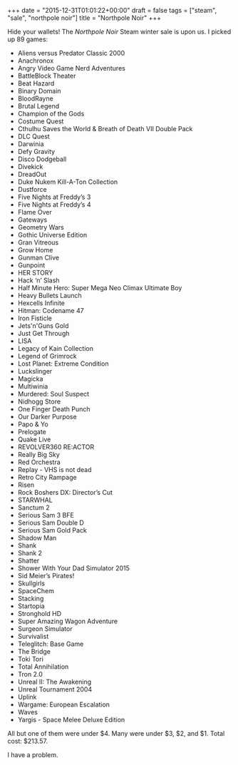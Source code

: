 +++
date = "2015-12-31T01:01:22+00:00"
draft = false
tags = ["steam", "sale", "northpole noir"]
title = "Northpole Noir"
+++
<p>Hide your wallets! The <em>Northpole Noir</em> Steam winter sale is upon us. I picked up 89 games:</p>

<ul><li>Aliens versus Predator Classic 2000</li>
<li>Anachronox</li>
<li>Angry Video Game Nerd Adventures</li>
<li>BattleBlock Theater</li>
<li>Beat Hazard</li>
<li>Binary Domain</li>
<li>BloodRayne</li>
<li>Brutal Legend</li>
<li>Champion of the Gods</li>
<li>Costume Quest</li>
<li>Cthulhu Saves the World &amp; Breath of Death VII Double Pack</li>
<li>DLC Quest</li>
<li>Darwinia</li>
<li>Defy Gravity</li>
<li>Disco Dodgeball</li>
<li>Divekick</li>
<li>DreadOut</li>
<li>Duke Nukem Kill-A-Ton Collection</li>
<li>Dustforce</li>
<li>Five Nights at Freddy’s 3</li>
<li>Five Nights at Freddy’s 4</li>
<li>Flame Over</li>
<li>Gateways</li>
<li>Geometry Wars</li>
<li>Gothic Universe Edition</li>
<li>Gran Vitreous</li>
<li>Grow Home</li>
<li>Gunman Clive</li>
<li>Gunpoint</li>
<li>HER STORY</li>
<li>Hack ‘n’ Slash</li>
<li>Half Minute Hero: Super Mega Neo Climax Ultimate Boy</li>
<li>Heavy Bullets Launch</li>
<li>Hexcells Infinite</li>
<li>Hitman: Codename 47</li>
<li>Iron Fisticle</li>
<li>Jets'n'Guns Gold</li>
<li>Just Get Through</li>
<li>LISA</li>
<li>Legacy of Kain Collection</li>
<li>Legend of Grimrock</li>
<li>Lost Planet: Extreme Condition</li>
<li>Luckslinger</li>
<li>Magicka</li>
<li>Multiwinia</li>
<li>Murdered: Soul Suspect</li>
<li>Nidhogg Store</li>
<li>One Finger Death Punch</li>
<li>Our Darker Purpose</li>
<li>Papo &amp; Yo</li>
<li>Prelogate</li>
<li>Quake Live</li>
<li>REVOLVER360 RE:ACTOR</li>
<li>Really Big Sky</li>
<li>Red Orchestra</li>
<li>Replay - VHS is not dead</li>
<li>Retro City Rampage</li>
<li>Risen</li>
<li>Rock Boshers DX: Director’s Cut</li>
<li>STARWHAL</li>
<li>Sanctum 2</li>
<li>Serious Sam 3 BFE</li>
<li>Serious Sam Double D</li>
<li>Serious Sam Gold Pack</li>
<li>Shadow Man</li>
<li>Shank</li>
<li>Shank 2</li>
<li>Shatter</li>
<li>Shower With Your Dad Simulator 2015</li>
<li>Sid Meier’s Pirates!</li>
<li>Skullgirls</li>
<li>SpaceChem</li>
<li>Stacking</li>
<li>Startopia</li>
<li>Stronghold HD</li>
<li>Super Amazing Wagon Adventure</li>
<li>Surgeon Simulator</li>
<li>Survivalist</li>
<li>Teleglitch: Base Game</li>
<li>The Bridge</li>
<li>Toki Tori</li>
<li>Total Annihilation</li>
<li>Tron 2.0</li>
<li>Unreal II: The Awakening</li>
<li>Unreal Tournament 2004</li>
<li>Uplink</li>
<li>Wargame: European Escalation</li>
<li>Waves</li>
<li>Yargis - Space Melee Deluxe Edition</li>
</ul><p>All but one of them were under $4. Many were under $3, $2, and $1. Total cost: $213.57.</p>

<p>I have a problem.</p>
